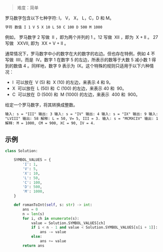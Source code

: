 > 难度：简单

罗马数字包含以下七种字符: I， V， X， L，C，D 和 M。

```html
字符 数值 I 1 V 5 X 10 L 50 C 100 D 500 M 1000
```

例如， 罗马数字 2 写做  II ，即为两个并列的 1 。12 写做  XII ，即为  X + II 。 27 写做   XXVII, 即为  XX + V + II 。

通常情况下，罗马数字中小的数字在大的数字的右边。但也存在特例，例如 4 不写做  IIII，而是  IV。数字 1 在数字 5 的左边，所表示的数等于大数 5 减小数 1 得到的数值 4 。同样地，数字 9 表示为  IX。这个特殊的规则只适用于以下六种情况：

- I  可以放在  V (5) 和  X (10) 的左边，来表示 4 和 9。
- X  可以放在  L (50) 和  C (100) 的左边，来表示 40 和  90。
- C  可以放在  D (500) 和  M (1000) 的左边，来表示  400 和  900。

给定一个罗马数字，将其转换成整数。

```html
输入: s = "III" 输出: 3 输入: s = "IV" 输出: 4 输入: s = "IX" 输出: 9 输入: s =
"LVIII" 输出: 58 解释: L = 50, V= 5, III = 3. 输入: s = "MCMXCIV" 输出: 1994
解释: M = 1000, CM = 900, XC = 90, IV = 4.
```

## 示例

```python
class Solution:

    SYMBOL_VALUES = {
        'I': 1,
        'V': 5,
        'X': 10,
        'L': 50,
        'C': 100,
        'D': 500,
        'M': 1000,
    }

    def romanToInt(self, s: str) -> int:
        ans = 0
        n = len(s)
        for i, ch in enumerate(s):
            value = Solution.SYMBOL_VALUES[ch]
            if i < n - 1 and value < Solution.SYMBOL_VALUES[s[i + 1]]:
                ans -= value
            else:
                ans += value
        return ans
```
